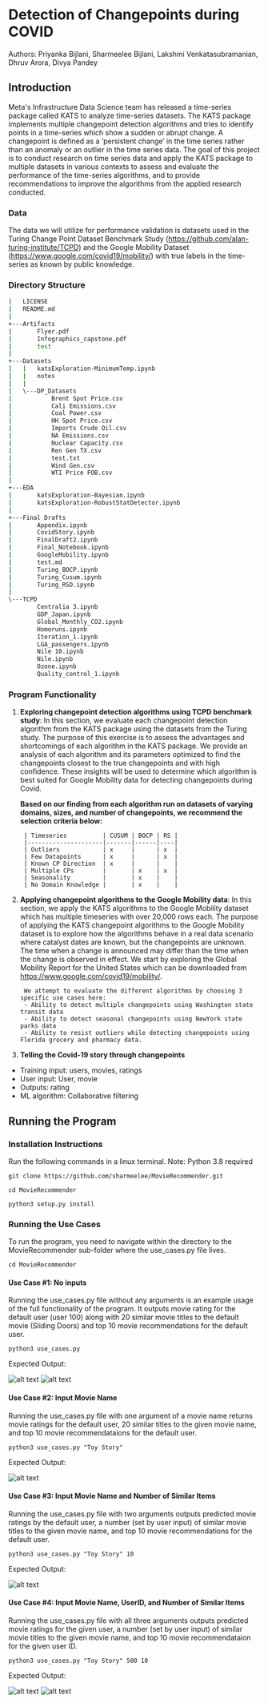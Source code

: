 # Detection of Changepoints during COVID
Authors: Priyanka Bijlani, Sharmeelee Bijlani, Lakshmi Venkatasubramanian, Dhruv Arora, Divya Pandey
## Introduction
Meta's Infrastructure Data Science team has released a time-series package called KATS to analyze time-series datasets. The KATS package implements multiple changepoint detection algorithms and tries to identify points in a time-series which show a sudden or abrupt change. A changepoint is defined as a ‘persistent change’ in the time series rather than an anomaly or an outlier in the time series data. The goal of this project is to conduct research on time series data and apply the KATS package to multiple datasets in various contexts to assess and evaluate the performance of the time-series algorithms, and to provide recommendations to improve the algorithms from the applied research conducted.

### Data
The data we will utilize for performance validation is datasets used in the Turing Change Point Dataset Benchmark Study (https://github.com/alan-turing-institute/TCPD) and the Google Mobility Dataset (https://www.google.com/covid19/mobility/) with true labels in the time-series as known by public knowledge. 

### Directory Structure
```bash
|   LICENSE
|   README.md
|
+---Artifacts
|       Flyer.pdf
|       Infographics_capstone.pdf
|       test
|
+---Datasets
|   |   katsExploration-MinimumTemp.ipynb
|   |   notes
|   |
|   \---DP_Datasets
|           Brent Spot Price.csv
|           Cali Emissions.csv
|           Coal Power.csv
|           HH Spot Price.csv
|           Imports Crude Oil.csv
|           NA Emissions.csv
|           Nuclear Capacity.csv
|           Ren Gen TX.csv
|           test.txt
|           Wind Gen.csv
|           WTI Price FOB.csv
|
+---EDA
|       katsExploration-Bayesian.ipynb
|       katsExploration-RobustStatDetector.ipynb
|
+---Final Drafts
|       Appendix.ipynb
|       CovidStory.ipynb
|       FinalDraft2.ipynb
|       Final_Notebook.ipynb
|       GoogleMobility.ipynb
|       test.md
|       Turing_BOCP.ipynb
|       Turing_Cusum.ipynb
|       Turing_RSD.ipynb
|
\---TCPD
        Centralia 3.ipynb
        GDP_Japan.ipynb
        Global_Monthly_CO2.ipynb
        Homeruns.ipynb
        Iteration_1.ipynb
        LGA_passengers.ipynb
        Nile 10.ipynb
        Nile.ipynb
        Ozone.ipynb
        Quality_control_1.ipynb
```


### Program Functionality
1. **Exploring changepoint detection algorithms using TCPD benchmark study**:
In this section, we evaluate each changepoint detection algorithm from the KATS package using the datasets from the Turing study. The purpose of this exercise is to assess the advantages and shortcomings of each algorithm in the KATS package. We provide an analysis of each algorithm and its parameters optimized to find the changepoints closest to the true changepoints and with high confidence. These insights will be used to determine which algorithm is best suited for Google Mobility data for detecting changepoints during Covid.

   **Based on our finding from each algorithm run on datasets of varying domains, sizes, and number of changepoints, we recommend the selection criteria below:** 

        | Timeseries          | CUSUM | BOCP | RS |
        |---------------------|-------|------|----|
        | Outliers            | x     |      | x  |
        | Few Datapoints      | x     |      | x  |
        | Known CP Direction  | x     |      |    |
        | Multiple CPs        |       | x    | x  |
        | Seasonality         |       | x    |    |
        | No Domain Knowledge |       | x    |    |

2. **Applying changepoint algorithms to the Google Mobility data**:
In this section, we apply the KATS algorithms to the Google Mobility dataset which has multiple timeseries with over 20,000 rows each. The purpose of applying the KATS changepoint algorithms to the Google Mobility dataset is to explore how the algorithms behave in a real data scenario where catalyst dates are known, but the changepoints are unknown. The time when a change is announced may differ than the time when the change is observed in effect. We start by exploring the Global Mobility Report for the United States which can be downloaded from https://www.google.com/covid19/mobility/. 

        We attempt to evaluate the different algorithms by choosing 3 specific use cases here:
        - Ability to detect multiple changepoints using Washington state transit data
        - Ability to detect seasonal changepoints using NewYork state parks data
        - Ability to resist outliers while detecting changepoints using Florida grocery and pharmacy data. 


3. **Telling the Covid-19 story through changepoints**

  - Training input: users, movies, ratings
  - User input: User, movie
  - Outputs: rating
  - ML algorithm: Collaborative filtering 


## Running the Program
### Installation Instructions
Run the following commands in a linux terminal. 
Note: Python 3.8 required
```
git clone https://github.com/sharmeelee/MovieRecommender.git
```
```
cd MovieRecommender
```
```
python3 setup.py install
```
### Running the Use Cases
To run the program, you need to navigate within the directory to the MovieRecommender sub-folder where the use_cases.py file lives.
```
cd MovieRecommender
```
#### Use Case #1: No inputs
Running the use_cases.py file without any arguments is an example usage of the full functionality of the program. It outputs movie rating for the default user (user 100) along with 20 similar movie titles to the default movie (Sliding Doors) and top 10 movie recommendations for the default user. 
```
python3 use_cases.py
```
Expected Output:

![alt text](images/use_cases1-1.png)
![alt text](images/use_cases1-2.png)
#### Use Case #2: Input Movie Name
Running the use_cases.py file with one argument of a movie name returns movie ratings for the default user, 20 similar titles to the given movie name, and top 10 movie recommendataions for the default user. 
```
python3 use_cases.py "Toy Story"
```
Expected Output: 

![alt text](images/use_cases2.png)
#### Use Case #3: Input Movie Name and Number of Similar Items
Running the use_cases.py file with two arguments outputs predicted movie ratings by the default user, a number (set by user input) of similar movie titles to the given movie name, and top 10 movie recommendations for the default user. 
```
python3 use_cases.py "Toy Story" 10
```
Expected Output:

![alt text](images/use_cases3.png)
#### Use Case #4: Input Movie Name, UserID, and Number of Similar Items
Running the use_cases.py file with all three arguments outputs predicted movie ratings for the given user, a number (set by user input) of similar movie titles to the given movie name, and top 10 movie recommendataion for the given user ID.
```
python3 use_cases.py "Toy Story" 500 10
```
Expected Output:

![alt text](images/use_case4-1.png)
![alt text](images/use_case4-2.png)
